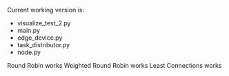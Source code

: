 Current working version is:
- visualize_test_2.py
- main.py
- edge_device.py
- task_distributor.py
- node.py

Round Robin works
Weighted Round Robin works
Least Connections works